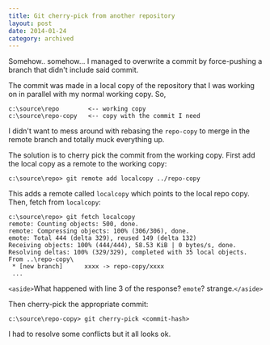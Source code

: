```yaml
---
title: Git cherry-pick from another repository
layout: post
date: 2014-01-24
category: archived
---
```


Somehow.. somehow... I managed to overwrite a commit by force-pushing a branch that didn't include said commit.

The commit was made in a local copy of the repository that I was working on in parallel with my normal working copy. So,

    c:\source\repo        <-- working copy
    c:\source\repo-copy   <-- copy with the commit I need

I didn't want to mess around with rebasing the `repo-copy` to merge in the remote branch and totally muck everything up.

The solution is to cherry pick the commit from the working copy. First add the local copy as a remote to the working copy:

    c:\source\repo> git remote add localcopy ../repo-copy

This adds a remote called `localcopy` which points to the local repo copy. Then, fetch from `localcopy`:

    c:\source\repo> git fetch localcopy
    remote: Counting objects: 500, done.                                                                                   
    remote: Compressing objects: 100% (306/306), done.                                                                     
    emote: Total 444 (delta 329), reused 149 (delta 132)                                                                   
    Receiving objects: 100% (444/444), 58.53 KiB | 0 bytes/s, done.                                                        
    Resolving deltas: 100% (329/329), completed with 35 local objects.                                                     
    From ..\repo-copy\                                                                                                  
     * [new branch]      xxxx -> repo-copy/xxxx              
     ...

`<aside>`What happened with line 3 of the response? `emote`? strange.`</aside>`

Then cherry-pick the appropriate commit:

    c:\source\repo-copy> git cherry-pick <commit-hash>

I had to resolve some conflicts but it all looks ok.


